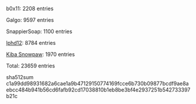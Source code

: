 b0x11: 2208 entries

Galgo: 9597 entries

SnappierSoap: 1100 entries

[lphd12](https://github.com/lphd12): 8784 entries

[Kiba Snowpaw](https://github.com/kibasnowpaw): 1970 entries

Total: 23659 entries

sha512sum c1a99dd98931682a6cae1a9b47129150774169fcce6b730b09877bcdf9ae8aebcc484b941b56cd6fafb92cd17038810b1eb8be3bf4e2937251b542733397b21c
